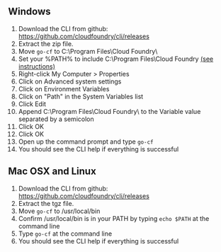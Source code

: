 ## Windows

1. Download the CLI from github: https://github.com/cloudfoundry/cli/releases
2. Extract the zip file.
3. Move `go-cf` to C:\Program Files\Cloud Foundry\
4. Set your %PATH% to include C:\Program Files\Cloud Foundry [(see instructions)](http://www.wikihow.com/Create-a-Custom-Windows-Command-Prompt)
  1. Right-click My Computer > Properties
  2. Click on Advanced system settings
  3. Click on Environment Variables
  4. Click on "Path" in the System Variables list
  5. Click Edit
  6. Append C:\Program Files\Cloud Foundry\ to the Variable value separated by a semicolon
  7. Click OK
  8. Click OK
5. Open up the command prompt and type `go-cf`
6. You should see the CLI help if everything is successful

## Mac OSX and Linux

1. Download the CLI from github: https://github.com/cloudfoundry/cli/releases
2. Extract the tgz file.
3. Move `go-cf` to /usr/local/bin
4. Confirm /usr/local/bin is in your PATH by typing `echo $PATH` at the command line
5. Type `go-cf` at the command line
6. You should see the CLI help if everything is successful